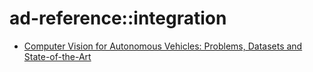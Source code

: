 # ad-reference::integration
<ul>
  <li><a href="http://www.cvlibs.net/projects/autonomous_vision_survey/">Computer Vision for Autonomous Vehicles: Problems, Datasets and State-of-the-Art</a>
</ul>
  
